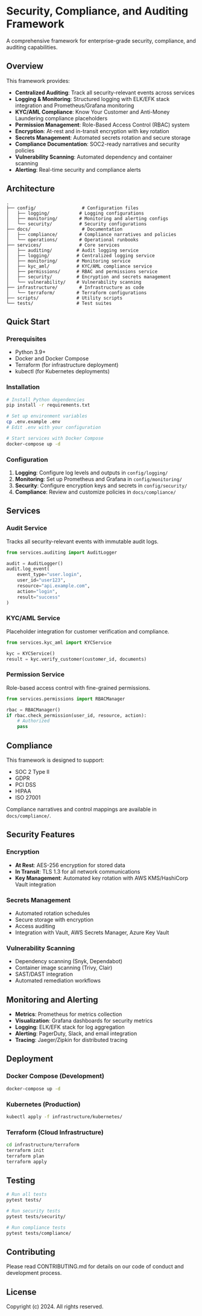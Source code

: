 # Security, Compliance, and Auditing Framework

A comprehensive framework for enterprise-grade security, compliance, and auditing capabilities.

## Overview

This framework provides:

- **Centralized Auditing**: Track all security-relevant events across services
- **Logging & Monitoring**: Structured logging with ELK/EFK stack integration and Prometheus/Grafana monitoring
- **KYC/AML Compliance**: Know Your Customer and Anti-Money Laundering compliance placeholders
- **Permission Management**: Role-Based Access Control (RBAC) system
- **Encryption**: At-rest and in-transit encryption with key rotation
- **Secrets Management**: Automated secrets rotation and secure storage
- **Compliance Documentation**: SOC2-ready narratives and security policies
- **Vulnerability Scanning**: Automated dependency and container scanning
- **Alerting**: Real-time security and compliance alerts

## Architecture

```
.
├── config/                 # Configuration files
│   ├── logging/           # Logging configurations
│   ├── monitoring/        # Monitoring and alerting configs
│   └── security/          # Security configurations
├── docs/                   # Documentation
│   ├── compliance/        # Compliance narratives and policies
│   └── operations/        # Operational runbooks
├── services/              # Core services
│   ├── auditing/         # Audit logging service
│   ├── logging/          # Centralized logging service
│   ├── monitoring/       # Monitoring service
│   ├── kyc_aml/          # KYC/AML compliance service
│   ├── permissions/      # RBAC and permissions service
│   ├── security/         # Encryption and secrets management
│   └── vulnerability/    # Vulnerability scanning
├── infrastructure/        # Infrastructure as code
│   └── terraform/        # Terraform configurations
├── scripts/              # Utility scripts
└── tests/                # Test suites

```

## Quick Start

### Prerequisites

- Python 3.9+
- Docker and Docker Compose
- Terraform (for infrastructure deployment)
- kubectl (for Kubernetes deployments)

### Installation

```bash
# Install Python dependencies
pip install -r requirements.txt

# Set up environment variables
cp .env.example .env
# Edit .env with your configuration

# Start services with Docker Compose
docker-compose up -d
```

### Configuration

1. **Logging**: Configure log levels and outputs in `config/logging/`
2. **Monitoring**: Set up Prometheus and Grafana in `config/monitoring/`
3. **Security**: Configure encryption keys and secrets in `config/security/`
4. **Compliance**: Review and customize policies in `docs/compliance/`

## Services

### Audit Service

Tracks all security-relevant events with immutable audit logs.

```python
from services.auditing import AuditLogger

audit = AuditLogger()
audit.log_event(
    event_type="user.login",
    user_id="user123",
    resource="api.example.com",
    action="login",
    result="success"
)
```

### KYC/AML Service

Placeholder integration for customer verification and compliance.

```python
from services.kyc_aml import KYCService

kyc = KYCService()
result = kyc.verify_customer(customer_id, documents)
```

### Permission Service

Role-based access control with fine-grained permissions.

```python
from services.permissions import RBACManager

rbac = RBACManager()
if rbac.check_permission(user_id, resource, action):
    # Authorized
    pass
```

## Compliance

This framework is designed to support:

- SOC 2 Type II
- GDPR
- PCI DSS
- HIPAA
- ISO 27001

Compliance narratives and control mappings are available in `docs/compliance/`.

## Security Features

### Encryption

- **At Rest**: AES-256 encryption for stored data
- **In Transit**: TLS 1.3 for all network communications
- **Key Management**: Automated key rotation with AWS KMS/HashiCorp Vault integration

### Secrets Management

- Automated rotation schedules
- Secure storage with encryption
- Access auditing
- Integration with Vault, AWS Secrets Manager, Azure Key Vault

### Vulnerability Scanning

- Dependency scanning (Snyk, Dependabot)
- Container image scanning (Trivy, Clair)
- SAST/DAST integration
- Automated remediation workflows

## Monitoring and Alerting

- **Metrics**: Prometheus for metrics collection
- **Visualization**: Grafana dashboards for security metrics
- **Logging**: ELK/EFK stack for log aggregation
- **Alerting**: PagerDuty, Slack, and email integration
- **Tracing**: Jaeger/Zipkin for distributed tracing

## Deployment

### Docker Compose (Development)

```bash
docker-compose up -d
```

### Kubernetes (Production)

```bash
kubectl apply -f infrastructure/kubernetes/
```

### Terraform (Cloud Infrastructure)

```bash
cd infrastructure/terraform
terraform init
terraform plan
terraform apply
```

## Testing

```bash
# Run all tests
pytest tests/

# Run security tests
pytest tests/security/

# Run compliance tests
pytest tests/compliance/
```

## Contributing

Please read CONTRIBUTING.md for details on our code of conduct and development process.

## License

Copyright (c) 2024. All rights reserved.
